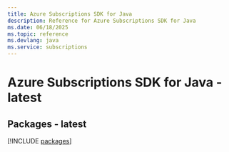 ```yaml
---
title: Azure Subscriptions SDK for Java
description: Reference for Azure Subscriptions SDK for Java
ms.date: 06/18/2025
ms.topic: reference
ms.devlang: java
ms.service: subscriptions
---
```

# Azure Subscriptions SDK for Java - latest
## Packages - latest
[!INCLUDE [packages](subscriptions-index.md)]